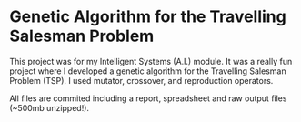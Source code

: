 Genetic Algorithm for the Travelling Salesman Problem
============


This project was for my Intelligent Systems (A.I.) module. It was a really fun project where I developed a genetic algorithm for the Travelling Salesman Problem (TSP). I used mutator, crossover, and reproduction operators.

All files are commited including a report, spreadsheet and raw output files (~500mb unzipped!).
